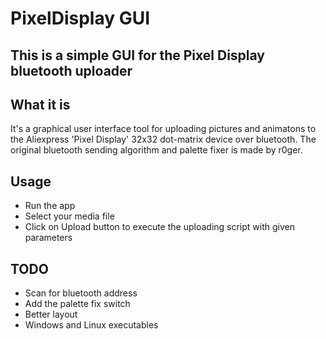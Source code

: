 # PixelDisplay GUI
## This is a simple GUI for the Pixel Display bluetooth uploader

## What it is
It's a graphical user interface tool for uploading pictures and animatons to the Aliexpress 'Pixel Display' 32x32 dot-matrix device over bluetooth.
The original bluetooth sending algorithm and palette fixer is made by r0ger.

## Usage
- Run the app
- Select your media file
- Click on Upload button to execute the uploading script with given parameters

## TODO
- Scan for bluetooth address
- Add the palette fix switch
- Better layout
- Windows and Linux executables
